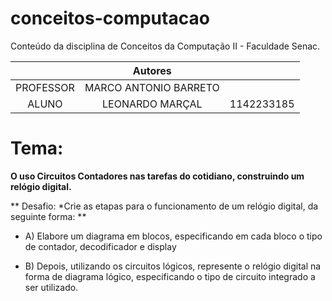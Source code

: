 # conceitos-computacao
Conteúdo da disciplina de Conceitos da Computação II - Faculdade Senac.

|   | Autores |  |
| :---: | :-: | :-----------: |
| PROFESSOR | MARCO ANTONIO BARRETO | 
| ALUNO | LEONARDO MARÇAL | 1142233185 | 


# Tema:

**O uso Circuitos Contadores nas tarefas do cotidiano, construindo um relógio digital.**

 ** Desafio: *Crie as etapas para o funcionamento de um relógio digital, da seguinte forma: **

* A) Elabore um diagrama em blocos, especificando em cada bloco o tipo de contador, decodificador e display

* B) Depois, utilizando os circuitos lógicos, represente o relógio digital na forma de diagrama lógico, especificando o tipo de circuito integrado a
ser utilizado.
